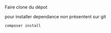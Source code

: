 Faire clone du dépot

pour installer dependance non présentent sur git
``` bash
composer install 
```